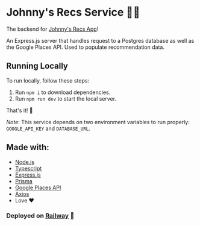 # Johnny's Recs Service 💁‍♂️

The backend for [Johnny's Recs App](https://github.com/Johnnyboy7781/johnnys-recs-app)!

An Express.js server that handles request to a Postgres database as well as the Google Places API. Used to populate recommendation data.

## Running Locally

To run locally, follow these steps:

1. Run ```npm i``` to download dependencies.
2. Run ```npm run dev``` to start the local server.

That's it! 🎉

*Note*: This service depends on two environment variables to run properly: `GOOGLE_API_KEY` and `DATABASE_URL`.

## Made with:

- [Node.js](https://nodejs.org/en)
- [Typescript](https://www.typescriptlang.org/)
- [Express.js](https://expressjs.com/)
- [Prisma](https://www.prisma.io/)
- [Google Places API](https://developers.google.com/maps/documentation/places/web-service)
- [Axios](https://axios-http.com/)
- Love ❤️

### Deployed on [Railway](https://railway.app/) 🚅
